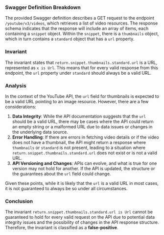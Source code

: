 ### Swagger Definition Breakdown
The provided Swagger definition describes a GET request to the endpoint `/youtube/v3/videos`, which retrieves a list of video resources. The response schema indicates that the response will include an array of items, each containing a `snippet` object. Within the `snippet`, there is a `thumbnails` object, which in turn contains a `standard` object that has a `url` property.

### Invariant
The invariant states that `return.snippet.thumbnails.standard.url` is a URL, represented as `x is Url`. This means that for every valid response from this endpoint, the `url` property under `standard` should always be a valid URL.

### Analysis
In the context of the YouTube API, the `url` field for thumbnails is expected to be a valid URL pointing to an image resource. However, there are a few considerations:
1. **Data Integrity**: While the API documentation suggests that the `url` should be a valid URL, there may be cases where the API could return an empty string or a malformed URL due to data issues or changes in the underlying data source.
2. **Error Handling**: If there are errors in fetching video details or if the video does not have a thumbnail, the API might return a response where `thumbnails` or `standard` is not present, leading to a situation where `return.snippet.thumbnails.standard.url` does not exist or is not a valid URL.
3. **API Versioning and Changes**: APIs can evolve, and what is true for one version may not hold for another. If the API is updated, the structure or the guarantees about the `url` field could change.

Given these points, while it is likely that the `url` is a valid URL in most cases, it is not guaranteed to always be so under all circumstances.

### Conclusion
The invariant `return.snippet.thumbnails.standard.url is Url` cannot be guaranteed to hold for every valid request on the API due to potential data integrity issues and the possibility of changes in the API response structure. Therefore, the invariant is classified as a **false-positive**.
